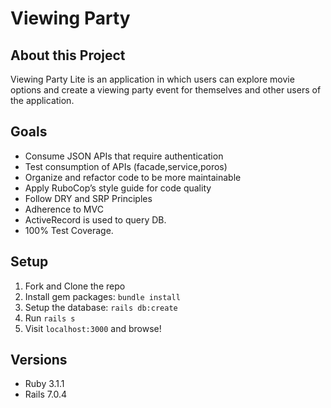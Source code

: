 # Viewing Party

## About this Project

Viewing Party Lite is an application in which users can explore movie options and create a viewing party event for themselves and other users of the application.

## Goals

* Consume JSON APIs that require authentication 
* Test consumption of APIs (facade,service,poros) 
* Organize and refactor code to be more maintainable
* Apply RuboCop’s style guide for code quality
* Follow DRY and SRP Principles
* Adherence to MVC
* ActiveRecord is used to query DB.
* 100% Test Coverage.


## Setup

1. Fork and Clone the repo
2. Install gem packages: `bundle install`
3. Setup the database: `rails db:create`
4. Run `rails s`
5. Visit `localhost:3000` and browse!


## Versions

- Ruby 3.1.1
- Rails 7.0.4
